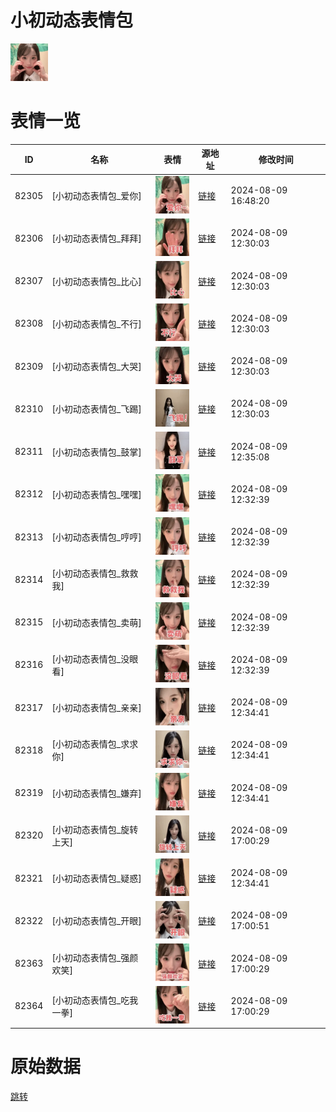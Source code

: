 # 小初动态表情包

<img src="./cover.png" height="60" alt="cover" />

# 表情一览

|ID|名称|表情|源地址|修改时间|
|----|----|----|----|----|
|82305|[小初动态表情包_爱你]|<img src="./pic/082305_%5B小初动态表情包_爱你%5D.gif" height="60" alt="爱你"/>|[链接](https://i0.hdslb.com/bfs/emote/0a2a25750ab404a2f9eb4dd85c857568c3b744b6.gif)|2024-08-09 16:48:20|
|82306|[小初动态表情包_拜拜]|<img src="./pic/082306_%5B小初动态表情包_拜拜%5D.gif" height="60" alt="拜拜"/>|[链接](https://i0.hdslb.com/bfs/emote/aacad6f6a3c75373acc4f35c3aff3ea9c198ea17.gif)|2024-08-09 12:30:03|
|82307|[小初动态表情包_比心]|<img src="./pic/082307_%5B小初动态表情包_比心%5D.gif" height="60" alt="比心"/>|[链接](https://i0.hdslb.com/bfs/emote/51820b9e85e367e78bec1a82b8f4d40f17de22a5.gif)|2024-08-09 12:30:03|
|82308|[小初动态表情包_不行]|<img src="./pic/082308_%5B小初动态表情包_不行%5D.gif" height="60" alt="不行"/>|[链接](https://i0.hdslb.com/bfs/emote/397c3f3645c3ff3c8ffe8d81982b970e0a2fa303.gif)|2024-08-09 12:30:03|
|82309|[小初动态表情包_大哭]|<img src="./pic/082309_%5B小初动态表情包_大哭%5D.gif" height="60" alt="大哭"/>|[链接](https://i0.hdslb.com/bfs/emote/f9b0a6d69ae98c5d7be129b6effbcb6ceeeda90d.gif)|2024-08-09 12:30:03|
|82310|[小初动态表情包_飞踢]|<img src="./pic/082310_%5B小初动态表情包_飞踢%5D.gif" height="60" alt="飞踢"/>|[链接](https://i0.hdslb.com/bfs/emote/f71d072c8a276278480925b50b84709a17aef282.gif)|2024-08-09 12:30:03|
|82311|[小初动态表情包_鼓掌]|<img src="./pic/082311_%5B小初动态表情包_鼓掌%5D.gif" height="60" alt="鼓掌"/>|[链接](https://i0.hdslb.com/bfs/emote/5f212e5e4ba5f906f501058a0b120c686126318d.gif)|2024-08-09 12:35:08|
|82312|[小初动态表情包_嘿嘿]|<img src="./pic/082312_%5B小初动态表情包_嘿嘿%5D.gif" height="60" alt="嘿嘿"/>|[链接](https://i0.hdslb.com/bfs/emote/97cf060806f84b8172fa4fe38b1ef07d9709fad3.gif)|2024-08-09 12:32:39|
|82313|[小初动态表情包_哼哼]|<img src="./pic/082313_%5B小初动态表情包_哼哼%5D.gif" height="60" alt="哼哼"/>|[链接](https://i0.hdslb.com/bfs/emote/debec19ca7039e4da83efa4b5f79b283d3d2686e.gif)|2024-08-09 12:32:39|
|82314|[小初动态表情包_救救我]|<img src="./pic/082314_%5B小初动态表情包_救救我%5D.gif" height="60" alt="救救我"/>|[链接](https://i0.hdslb.com/bfs/emote/818a9a42f64052ba6e7fe941e710feda48f2eec0.gif)|2024-08-09 12:32:39|
|82315|[小初动态表情包_卖萌]|<img src="./pic/082315_%5B小初动态表情包_卖萌%5D.gif" height="60" alt="卖萌"/>|[链接](https://i0.hdslb.com/bfs/emote/d341687b5ed14b362ebd2c9b4fd72d9936fb3d9e.gif)|2024-08-09 12:32:39|
|82316|[小初动态表情包_没眼看]|<img src="./pic/082316_%5B小初动态表情包_没眼看%5D.gif" height="60" alt="没眼看"/>|[链接](https://i0.hdslb.com/bfs/emote/ea37594cdd2625349c067c647919682c1cdef47e.gif)|2024-08-09 12:32:39|
|82317|[小初动态表情包_亲亲]|<img src="./pic/082317_%5B小初动态表情包_亲亲%5D.gif" height="60" alt="亲亲"/>|[链接](https://i0.hdslb.com/bfs/emote/7d4b2dc22f02351bbc63b7af6714c01af08f781c.gif)|2024-08-09 12:34:41|
|82318|[小初动态表情包_求求你]|<img src="./pic/082318_%5B小初动态表情包_求求你%5D.gif" height="60" alt="求求你"/>|[链接](https://i0.hdslb.com/bfs/emote/55dfd96dc63b4d4807e7d6735455d1f03097e0d1.gif)|2024-08-09 12:34:41|
|82319|[小初动态表情包_嫌弃]|<img src="./pic/082319_%5B小初动态表情包_嫌弃%5D.gif" height="60" alt="嫌弃"/>|[链接](https://i0.hdslb.com/bfs/emote/80a6e65b50983df981bc651c56b605d8b27b562d.gif)|2024-08-09 12:34:41|
|82320|[小初动态表情包_旋转上天]|<img src="./pic/082320_%5B小初动态表情包_旋转上天%5D.gif" height="60" alt="旋转上天"/>|[链接](https://i0.hdslb.com/bfs/emote/3c52a298099792a06c2d0d6fabce172100d4cd68.gif)|2024-08-09 17:00:29|
|82321|[小初动态表情包_疑惑]|<img src="./pic/082321_%5B小初动态表情包_疑惑%5D.gif" height="60" alt="疑惑"/>|[链接](https://i0.hdslb.com/bfs/emote/a683c3ee50ccc14d82069bd0f6c3bdcd1d582871.gif)|2024-08-09 12:34:41|
|82322|[小初动态表情包_开眼]|<img src="./pic/082322_%5B小初动态表情包_开眼%5D.gif" height="60" alt="开眼"/>|[链接](https://i0.hdslb.com/bfs/emote/c807c125853f1cdd453088893046f9a24350385c.gif)|2024-08-09 17:00:51|
|82363|[小初动态表情包_强颜欢笑]|<img src="./pic/082363_%5B小初动态表情包_强颜欢笑%5D.gif" height="60" alt="强颜欢笑"/>|[链接](https://i0.hdslb.com/bfs/emote/561b0d4aecf05dcb0a7f42d6bfd43d46ca44cb5c.gif)|2024-08-09 17:00:29|
|82364|[小初动态表情包_吃我一拳]|<img src="./pic/082364_%5B小初动态表情包_吃我一拳%5D.gif" height="60" alt="吃我一拳"/>|[链接](https://i0.hdslb.com/bfs/emote/7196c00308765e696c2027c5b93b047ece41d696.gif)|2024-08-09 17:00:29|

# 原始数据

[跳转](./raw.json)

